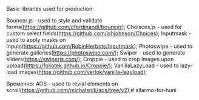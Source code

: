 Basic libraries used for production:

Bouncer.js - used to style and validate forms(https://github.com/cferdinandi/bouncer);
Choisces.js - used for custom select fields(https://github.com/jshjohnson/Choices);
Inputmask - used to apply masks on inputs(https://github.com/RobinHerbots/Inputmask);
Photoswipe - used to generate galleries(https://photoswipe.com/);
Swiper - used to generate sliders(https://swiperjs.com/);
Croppie - used to crop images upon upload(https://foliotek.github.io/Croppie/);
VanillaLazyLoad - used to lazy-load images(https://github.com/verlok/vanilla-lazyload);

Временно:
AOS - used to revial elements on scroll(https://github.com/michalsnik/aos/tree/v2);# allarmo-for-huni
